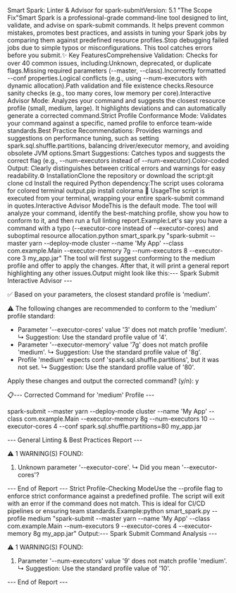 Smart Spark: Linter & Advisor for spark-submitVersion: 5.1 "The Scope Fix"Smart Spark is a professional-grade command-line tool designed to lint, validate, and advise on spark-submit commands. It helps prevent common mistakes, promotes best practices, and assists in tuning your Spark jobs by comparing them against predefined resource profiles.Stop debugging failed jobs due to simple typos or misconfigurations. This tool catches errors before you submit.✨ Key FeaturesComprehensive Validation: Checks for over 40 common issues, including:Unknown, deprecated, or duplicate flags.Missing required parameters (--master, --class).Incorrectly formatted --conf properties.Logical conflicts (e.g., using --num-executors with dynamic allocation).Path validation and file existence checks.Resource sanity checks (e.g., too many cores, low memory per core).Interactive Advisor Mode: Analyzes your command and suggests the closest resource profile (small, medium, large). It highlights deviations and can automatically generate a corrected command.Strict Profile Conformance Mode: Validates your command against a specific, named profile to enforce team-wide standards.Best Practice Recommendations: Provides warnings and suggestions on performance tuning, such as setting spark.sql.shuffle.partitions, balancing driver/executor memory, and avoiding obsolete JVM options.Smart Suggestions: Catches typos and suggests the correct flag (e.g., --num-executors instead of --num-executor).Color-coded Output: Clearly distinguishes between critical errors and warnings for easy readability.⚙️ InstallationClone the repository or download the script:git clone <your-repo-url>
cd <your-repo-directory>
Install the required Python dependency:The script uses colorama for colored terminal output.pip install colorama
🚀 UsageThe script is executed from your terminal, wrapping your entire spark-submit command in quotes.Interactive Advisor ModeThis is the default mode. The tool will analyze your command, identify the best-matching profile, show you how to conform to it, and then run a full linting report.Example:Let's say you have a command with a typo (--executor-core instead of --executor-cores) and suboptimal resource allocation.python smart_spark.py "spark-submit --master yarn --deploy-mode cluster --name 'My App' --class com.example.Main --executor-memory 7g --num-executors 8 --executor-core 3 my_app.jar"
The tool will first suggest conforming to the medium profile and offer to apply the changes. After that, it will print a general report highlighting any other issues.Output might look like this:--- Spark Submit Interactive Advisor ---

✅ Based on your parameters, the closest standard profile is 'medium'.

⚠️ The following changes are recommended to conform to the 'medium' profile standard:
  - Parameter '--executor-cores' value '3' does not match profile 'medium'.
    ↳ Suggestion: Use the standard profile value of '4'.
  - Parameter '--executor-memory' value '7g' does not match profile 'medium'.
    ↳ Suggestion: Use the standard profile value of '8g'.
  - Profile 'medium' expects conf 'spark.sql.shuffle.partitions', but it was not set.
    ↳ Suggestion: Use the standard profile value of '80'.

Apply these changes and output the corrected command? (y/n): y

📋--- Corrected Command for 'medium' Profile ---

spark-submit --master yarn --deploy-mode cluster --name 'My App' --class com.example.Main --executor-memory 8g --num-executors 10 --executor-cores 4 --conf spark.sql.shuffle.partitions=80 my_app.jar

--- General Linting & Best Practices Report ---

⚠️ 1 WARNING(S) FOUND:
  1. Unknown parameter '--executor-core'.
     ↳ Did you mean '--executor-cores'?

--- End of Report ---
Strict Profile-Checking ModeUse the --profile flag to enforce strict conformance against a predefined profile. The script will exit with an error if the command does not match. This is ideal for CI/CD pipelines or ensuring team standards.Example:python smart_spark.py --profile medium "spark-submit --master yarn --name 'My App' --class com.example.Main --num-executors 9 --executor-cores 4 --executor-memory 8g my_app.jar"
Output:--- Spark Submit Command Analysis ---

⚠️ 1 WARNING(S) FOUND:
  1. Parameter '--num-executors' value '9' does not match profile 'medium'.
     ↳ Suggestion: Use the standard profile value of '10'.

--- End of Report ---

